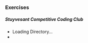 ### Exercises
##### Stuyvesant Competitive Coding Club

<div id="listing"><ul><li>Loading Directory...<li><ul></div>

<script>

	(async () => {
		const response = await fetch('https://api.github.com/repos/StuyCCC/stuyccc.github.io/contents/Advanced/Exercises');
		const data = await response.json();
		let htmlString = '<ul>';
		for (let file of data) {
			if (file.name.includes(".html"))
				htmlString += `<li><a href="/Advanced/Exercises/${file.name.replace(".html", "")}">${file.name.replace(".html", "").replace("_", " ")}</a></li>`;
		}
		htmlString += '</ul>';
		document.getElementById('listing').innerHTML = htmlString;
	})()

</script>